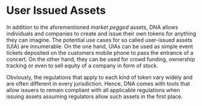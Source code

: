 # User Issued Assets

In addition to the aforementioned *market pegged* assets, DNA allows
individuals and companies to create and issue their own tokens for anything
they can imagine. The potential use cases for so called user-issued assets
(UIA) are innumerable. On the one hand, UIAs can be used as simple event
tickets deposited on the customers mobile phone to pass the entrance of a
concert. On the other hand, they can be used for crowd funding, ownership
tracking or even to sell equity of a company in form of stock.

Obviously, the regulations that apply to each kind of token vary widely and are
often different in every jurisdiction. Hence, DNA comes with tools that
allow issuers to remain compliant with all applicable regulations when issuing
assets assuming regulators allow such assets in the first place.
